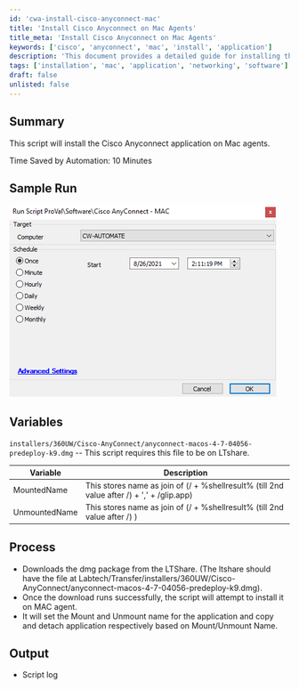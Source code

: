 ```yaml
---
id: 'cwa-install-cisco-anyconnect-mac'
title: 'Install Cisco Anyconnect on Mac Agents'
title_meta: 'Install Cisco Anyconnect on Mac Agents'
keywords: ['cisco', 'anyconnect', 'mac', 'install', 'application']
description: 'This document provides a detailed guide for installing the Cisco Anyconnect application on Mac agents using a script. It includes information about the required files, process steps, and output logs, helping users automate the installation process efficiently.'
tags: ['installation', 'mac', 'application', 'networking', 'software']
draft: false
unlisted: false
---
```

## Summary

This script will install the Cisco Anyconnect application on Mac agents.

Time Saved by Automation: 10 Minutes

## Sample Run

![Sample Run](../../../static/img/Cisco-AnyConnect---MAC/image_1.png)

## Variables

`installers/360UW/Cisco-AnyConnect/anyconnect-macos-4-7-04056-predeploy-k9.dmg` -- This script requires this file to be on LTshare.

| Variable       | Description                                                                 |
|----------------|-----------------------------------------------------------------------------|
| MountedName    | This stores name as join of (/ + %shellresult% (till 2nd value after /) + ',' + /glip.app) |
| UnmountedName  | This stores name as join of (/ + %shellresult% (till 2nd value after /) )   |

## Process

- Downloads the dmg package from the LTShare. (The ltshare should have the file at Labtech/Transfer/installers/360UW/Cisco-AnyConnect/anyconnect-macos-4-7-04056-predeploy-k9.dmg).
- Once the download runs successfully, the script will attempt to install it on MAC agent.
- It will set the Mount and Unmount name for the application and copy and detach application respectively based on Mount/Unmount Name.

## Output

- Script log



